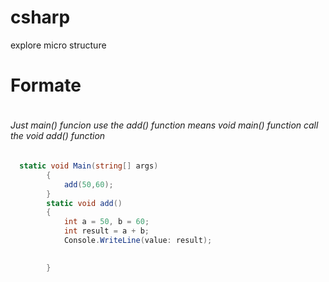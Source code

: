 # csharp
explore micro structure

# Formate
```c#

```
###### Just main() funcion use the add() function means void main() function call the void add() function

```c#
  static void Main(string[] args)
        {
            add(50,60);
        }
        static void add()
        {
            int a = 50, b = 60;
            int result = a + b;
            Console.WriteLine(value: result);
            

        }
````
